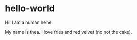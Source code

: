 # hello-world

Hi! I am a human hehe.

My name is thea. i love fries and red velvet (no not the cake).
